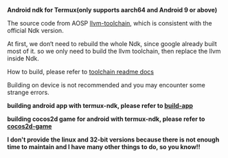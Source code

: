 **Android ndk for Termux(only supports aarch64 and Android 9 or above)**

The source code from AOSP [llvm-toolchain](https://android.googlesource.com/toolchain/llvm-project), which is consistent with the official Ndk version.

At first, we don‘t need to rebuild the whole Ndk, since google already built most of it.
so we only need to build the llvm toolchain, then replace the llvm inside Ndk.

How to build, please refer to [toolchain readme docs](https://github.com/Lzhiyong/termux-ndk/tree/master/docs)

Building on device is not recommended and you may encounter some strange errors.

**building android app with termux-ndk, please refer to [build-app](https://github.com/Lzhiyong/termux-ndk/tree/master/build-app)**

**building cocos2d game for android with termux-ndk, please refer to [cocos2d-game](https://github.com/Lzhiyong/termux-ndk/tree/master/cocos2d-game)**

**I don't provide the linux and 32-bit versions because there is not enough time to maintain and I have many other things to do, so you know!!**

